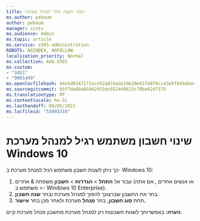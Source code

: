 ```yaml
---
title: הפוך חשבון אחר למנהל מערכת
ms.author: pebaum
author: pebaum
manager: scotv
ms.audience: Admin
ms.topic: article
ms.service: o365-administration
ROBOTS: NOINDEX, NOFOLLOW
localization_priority: Normal
ms.collection: Adm_O365
ms.custom:
- "3451"
- "9001449"
ms.openlocfilehash: 94a5d0347172ace52a874ada19b20e61f48f8cc43e5f849d4a8400a2288aeb88
ms.sourcegitcommit: b5f7da89a650d2915dc652449623c78be6247175
ms.translationtype: MT
ms.contentlocale: he-IL
ms.lasthandoff: 08/05/2021
ms.locfileid: "53993210"
---
```

# <a name="change-a-standard-user-account-to-an-administrator-in-windows-10"></a>שינוי חשבון משתמש רגיל למנהל מערכת Windows 10

כך ניתן לשנות חשבון משתמש רגיל למנהל מערכת ב- Windows 10:

1. עבור אל **התחל**  >  **הגדרות**  >  **חשבון** משפחה & אחרים (או אנשים אחרים , אם אתה  >   משתמש ב- Windows 10 Enterprise). 
2. בחר את החשבון שברצונך להפוך למנהל מערכת ובחר **שנה חשבון**.
3. תחת **סוג חשבון**, בחר **מנהל** מערכת ולאחר מכן בחר **אישור.**

**הערה:** באפשרותך לשנות חשבונות רק למנהל מערכת מחשבון מנהל מערכת קיים.